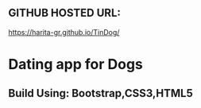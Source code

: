 ## GITHUB HOSTED URL:
https://harita-gr.github.io/TinDog/


# Dating app for Dogs
## Build Using: Bootstrap,CSS3,HTML5
